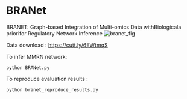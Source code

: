 # BRANet
BRANET: Graph-based Integration of Multi-omics Data withBiologicala priorifor Regulatory Network Inference
![branet_fig](https://user-images.githubusercontent.com/47250394/134873225-e5929367-bdb2-409f-831a-7c095cccb845.png)


Data download : https://cutt.ly/6EWtmqS

To infer MMRN network:
```
python BRANet.py
```

To reproduce evaluation results :

```
python branet_reproduce_results.py
```
